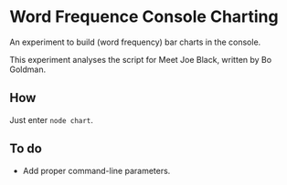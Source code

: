 # Word Frequence Console Charting

An experiment to build (word frequency) bar charts in the console.

This experiment analyses the script for Meet Joe Black, written by Bo Goldman.

## How

Just enter `node chart`.

## To do

* Add proper command-line parameters.